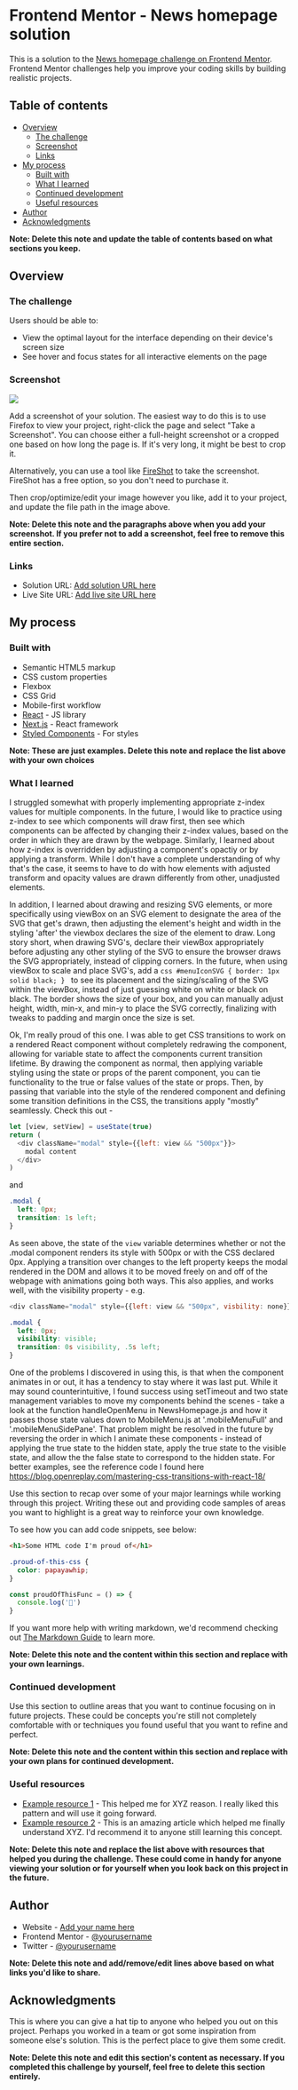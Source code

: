 # Frontend Mentor - News homepage solution

This is a solution to the [News homepage challenge on Frontend Mentor](https://www.frontendmentor.io/challenges/news-homepage-H6SWTa1MFl). Frontend Mentor challenges help you improve your coding skills by building realistic projects. 

## Table of contents

- [Overview](#overview)
  - [The challenge](#the-challenge)
  - [Screenshot](#screenshot)
  - [Links](#links)
- [My process](#my-process)
  - [Built with](#built-with)
  - [What I learned](#what-i-learned)
  - [Continued development](#continued-development)
  - [Useful resources](#useful-resources)
- [Author](#author)
- [Acknowledgments](#acknowledgments)

**Note: Delete this note and update the table of contents based on what sections you keep.**

## Overview

### The challenge

Users should be able to:

- View the optimal layout for the interface depending on their device's screen size
- See hover and focus states for all interactive elements on the page

### Screenshot

![](./screenshot.jpg)

Add a screenshot of your solution. The easiest way to do this is to use Firefox to view your project, right-click the page and select "Take a Screenshot". You can choose either a full-height screenshot or a cropped one based on how long the page is. If it's very long, it might be best to crop it.

Alternatively, you can use a tool like [FireShot](https://getfireshot.com/) to take the screenshot. FireShot has a free option, so you don't need to purchase it. 

Then crop/optimize/edit your image however you like, add it to your project, and update the file path in the image above.

**Note: Delete this note and the paragraphs above when you add your screenshot. If you prefer not to add a screenshot, feel free to remove this entire section.**

### Links

- Solution URL: [Add solution URL here](https://your-solution-url.com)
- Live Site URL: [Add live site URL here](https://your-live-site-url.com)

## My process

### Built with

- Semantic HTML5 markup
- CSS custom properties
- Flexbox
- CSS Grid
- Mobile-first workflow
- [React](https://reactjs.org/) - JS library
- [Next.js](https://nextjs.org/) - React framework
- [Styled Components](https://styled-components.com/) - For styles

**Note: These are just examples. Delete this note and replace the list above with your own choices**

### What I learned

I struggled somewhat with properly implementing appropriate z-index values for multiple components. In the future, I would like to practice using z-index to see which components will draw first, then see which components can be affected by changing their z-index values, based on the order in which they are drawn by the webpage. Similarly, I learned about how z-index is overridden by adjusting a component's opactiy or by applying a transform. While I don't have a complete understanding of why that's the case, it seems to have to do with how elements with adjusted transform and opacity values are drawn differently from other, unadjusted elements. 

In addition, I learned about drawing and resizing SVG elements, or more specifically using viewBox on an SVG element to designate the area of the SVG that get's drawn, then adjusting the element's height and width in the styling 'after' the viewbox declares the size of the element to draw. Long story short, when drawing SVG's, declare their viewBox appropriately before adjusting any other styling of the SVG to ensure the browser draws the SVG appropriately, instead of clipping corners. 
    In the future, when using viewBox to scale and place SVG's, add a 
    ```css
    #menuIconSVG {
      border: 1px solid black;
    }
    ```
    to see its placement and the sizing/scaling of the SVG within the viewBox, instead of just guessing white on white or black on black. The border shows the size of your box, and you can manually adjust height, width, min-x, and min-y to place the SVG correctly, finalizing with tweaks to padding and margin once the size is set.

Ok, I'm really proud of this one. I was able to get CSS transitions to work on a rendered React component without completely redrawing the component, allowing for variable state to affect the components current transition lifetime. By drawing the component as normal, then applying variable styling using the state or props of the parent component, you can tie functionality to the true or false values of the state or props. Then, by passing that variable into the style of the rendered component and defining some transition definitions in the CSS, the transitions apply "mostly" seamlessly. Check this out - 

```js
let [view, setView] = useState(true)
return (
  <div className="modal" style={{left: view && "500px"}}>
    modal content
  </div>
)
```
and
```css
.modal {
  left: 0px;
  transition: 1s left;
}
```

As seen above, the state of the `view` variable determines whether or not the .modal component renders its style with 500px or with the CSS declared 0px. Applying a transition over changes to the left property keeps the modal rendered in the DOM and allows it to be moved freely on and off of the webpage with animations going both ways. This also applies, and works well, with the visibility property - e.g.
```js
<div className="modal" style={{left: view && "500px", visbility: none}}>
```
```css
.modal {
  left: 0px;
  visibility: visible;
  transition: 0s visibility, .5s left;
}
```

One of the problems I discovered in using this, is that when the component animates in or out, it has a tendency to stay where it was last put. While it may sound counterintuitive, I found success using setTimeout and two state management variables to move my components behind the scenes - take a look at the function handleOpenMenu in NewsHomepage.js and how it passes those state values down to MobileMenu.js at '.mobileMenuFull' and '.mobileMenuSidePane'. That problem might be resolved in the future by reversing the order in which I animate these components - instead of applying the true state to the hidden state, apply the true state to the visible state, and allow the the false state to correspond to the hidden state. For better examples, see the reference code I found here
https://blog.openreplay.com/mastering-css-transitions-with-react-18/



Use this section to recap over some of your major learnings while working through this project. Writing these out and providing code samples of areas you want to highlight is a great way to reinforce your own knowledge.

To see how you can add code snippets, see below:

```html
<h1>Some HTML code I'm proud of</h1>
```
```css
.proud-of-this-css {
  color: papayawhip;
}
```
```js
const proudOfThisFunc = () => {
  console.log('🎉')
}
```

If you want more help with writing markdown, we'd recommend checking out [The Markdown Guide](https://www.markdownguide.org/) to learn more.

**Note: Delete this note and the content within this section and replace with your own learnings.**

### Continued development

Use this section to outline areas that you want to continue focusing on in future projects. These could be concepts you're still not completely comfortable with or techniques you found useful that you want to refine and perfect.

**Note: Delete this note and the content within this section and replace with your own plans for continued development.**

### Useful resources

- [Example resource 1](https://www.example.com) - This helped me for XYZ reason. I really liked this pattern and will use it going forward.
- [Example resource 2](https://www.example.com) - This is an amazing article which helped me finally understand XYZ. I'd recommend it to anyone still learning this concept.

**Note: Delete this note and replace the list above with resources that helped you during the challenge. These could come in handy for anyone viewing your solution or for yourself when you look back on this project in the future.**

## Author

- Website - [Add your name here](https://www.your-site.com)
- Frontend Mentor - [@yourusername](https://www.frontendmentor.io/profile/yourusername)
- Twitter - [@yourusername](https://www.twitter.com/yourusername)

**Note: Delete this note and add/remove/edit lines above based on what links you'd like to share.**

## Acknowledgments

This is where you can give a hat tip to anyone who helped you out on this project. Perhaps you worked in a team or got some inspiration from someone else's solution. This is the perfect place to give them some credit.

**Note: Delete this note and edit this section's content as necessary. If you completed this challenge by yourself, feel free to delete this section entirely.**
